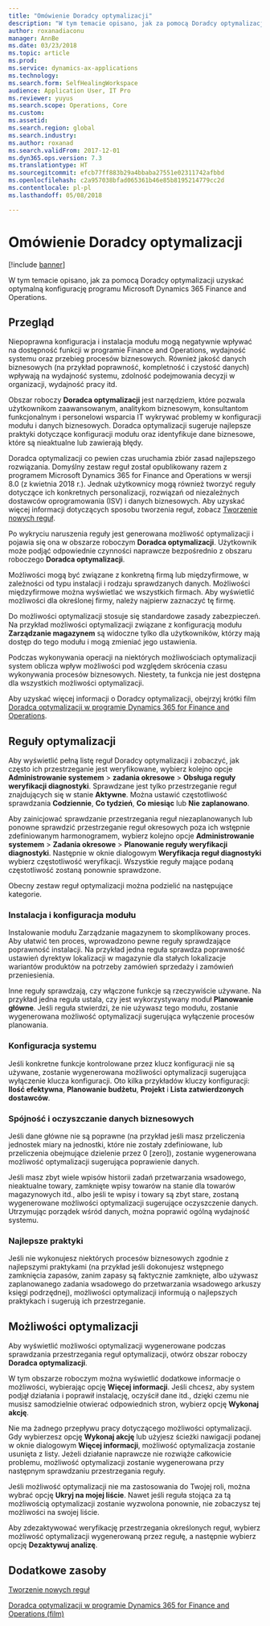 ```yaml
---
title: "Omówienie Doradcy optymalizacji"
description: "W tym temacie opisano, jak za pomocą Doradcy optymalizacji uzyskać optymalną konfigurację programu Microsoft Dynamics 365 Finance and Operations."
author: roxanadiaconu
manager: AnnBe
ms.date: 03/23/2018
ms.topic: article
ms.prod: 
ms.service: dynamics-ax-applications
ms.technology: 
ms.search.form: SelfHealingWorkspace
audience: Application User, IT Pro
ms.reviewer: yuyus
ms.search.scope: Operations, Core
ms.custom: 
ms.assetid: 
ms.search.region: global
ms.search.industry: 
ms.author: roxanad
ms.search.validFrom: 2017-12-01
ms.dyn365.ops.version: 7.3
ms.translationtype: HT
ms.sourcegitcommit: efcb77ff883b29a4bbaba27551e02311742afbbd
ms.openlocfilehash: c2a957038bfad065361b46e85b8195214779cc2d
ms.contentlocale: pl-pl
ms.lasthandoff: 05/08/2018

---
```


# <a name="optimization-advisor-overview"></a>Omówienie Doradcy optymalizacji

[!include [banner](../includes/banner.md)]

W tym temacie opisano, jak za pomocą Doradcy optymalizacji uzyskać optymalną konfigurację programu Microsoft Dynamics 365 Finance and Operations.

## <a name="overview"></a>Przegląd

Niepoprawna konfiguracja i instalacja modułu mogą negatywnie wpływać na dostępność funkcji w programie Finance and Operations, wydajność systemu oraz przebieg procesów biznesowych. Również jakość danych biznesowych (na przykład poprawność, kompletność i czystość danych) wpływają na wydajność systemu, zdolność podejmowania decyzji w organizacji, wydajność pracy itd.

Obszar roboczy **Doradca optymalizacji** jest narzędziem, które pozwala użytkownikom zaawansowanym, analitykom biznesowym, konsultantom funkcjonalnym i personelowi wsparcia IT wykrywać problemy w konfiguracji modułu i danych biznesowych. Doradca optymalizacji sugeruje najlepsze praktyki dotyczące konfiguracji modułu oraz identyfikuje dane biznesowe, które są nieaktualne lub zawierają błędy.

Doradca optymalizacji co pewien czas uruchamia zbiór zasad najlepszego rozwiązania. Domyślny zestaw reguł został opublikowany razem z programem Microsoft Dynamics 365 for Finance and Operations w wersji 8.0 (z kwietnia 2018 r.). Jednak użytkownicy mogą również tworzyć reguły dotyczące ich konkretnych personalizacji, rozwiązań od niezależnych dostawców oprogramowania (ISV) i danych biznesowych. Aby uzyskać więcej informacji dotyczących sposobu tworzenia reguł, zobacz [Tworzenie nowych reguł](./create-rules-optimization-advisor.md).

Po wykryciu naruszenia reguły jest generowana możliwość optymalizacji i pojawia się ona w obszarze roboczym **Doradca optymalizacji**. Użytkownik może podjąć odpowiednie czynności naprawcze bezpośrednio z obszaru roboczego **Doradca optymalizacji**.

Możliwości mogą być związane z konkretną firmą lub międzyfirmowe, w zależności od typu instalacji i rodzaju sprawdzanych danych. Możliwości międzyfirmowe można wyświetlać we wszystkich firmach. Aby wyświetlić możliwości dla określonej firmy, należy najpierw zaznaczyć tę firmę.

Do możliwości optymalizacji stosuje się standardowe zasady zabezpieczeń. Na przykład możliwości optymalizacji związane z konfiguracją modułu **Zarządzanie magazynem** są widoczne tylko dla użytkowników, którzy mają dostęp do tego modułu i mogą zmieniać jego ustawienia.

Podczas wykonywania operacji na niektórych możliwościach optymalizacji system oblicza wpływ możliwości pod względem skrócenia czasu wykonywania procesów biznesowych. Niestety, ta funkcja nie jest dostępna dla wszystkich możliwości optymalizacji.

Aby uzyskać więcej informacji o Doradcy optymalizacji, obejrzyj krótki film [Doradca optymalizacji w programie Dynamics 365 for Finance and Operations](https://www.youtube.com/watch?v=MRsAzgFCUSQ).

## <a name="optimization-rules"></a>Reguły optymalizacji

Aby wyświetlić pełną listę reguł Doradcy optymalizacji i zobaczyć, jak często ich przestrzeganie jest weryfikowane, wybierz kolejno opcje **Administrowanie systemem** &gt; **zadania okresowe** &gt; **Obsługa reguły weryfikacji diagnostyki**. Sprawdzane jest tylko przestrzeganie reguł znajdujących się w stanie **Aktywne**. Można ustawić częstotliwość sprawdzania **Codziennie**, **Co tydzień**, **Co miesiąc** lub **Nie zaplanowano**.

Aby zainicjować sprawdzanie przestrzegania reguł niezaplanowanych lub ponowne sprawdzić przestrzeganie reguł okresowych poza ich wstępnie zdefiniowanym harmonogramem, wybierz kolejno opcje **Administrowanie systemem** &gt; **Zadania okresowe** &gt; **Planowanie reguły weryfikacji diagnostyki**. Następnie w oknie dialogowym **Weryfikacja reguł diagnostyki** wybierz częstotliwość weryfikacji. Wszystkie reguły mające podaną częstotliwość zostaną ponownie sprawdzone.

Obecny zestaw reguł optymalizacji można podzielić na następujące kategorie.

### <a name="module-configuration-and-setup"></a>Instalacja i konfiguracja modułu

Instalowanie modułu Zarządzanie magazynem to skomplikowany proces. Aby ułatwić ten proces, wprowadzono pewne reguły sprawdzające poprawność instalacji. Na przykład jedna reguła sprawdza poprawność ustawień dyrektyw lokalizacji w magazynie dla stałych lokalizacje wariantów produktów na potrzeby zamówień sprzedaży i zamówień przeniesienia.

Inne reguły sprawdzają, czy włączone funkcje są rzeczywiście używane. Na przykład jedna reguła ustala, czy jest wykorzystywany moduł **Planowanie główne**. Jeśli reguła stwierdzi, że nie używasz tego modułu, zostanie wygenerowana możliwość optymalizacji sugerująca wyłączenie procesów planowania.

### <a name="system-configuration"></a>Konfiguracja systemu

Jeśli konkretne funkcje kontrolowane przez klucz konfiguracji nie są używane, zostanie wygenerowana możliwości optymalizacji sugerująca wyłączenie klucza konfiguracji. Oto kilka przykładów kluczy konfiguracji: **Ilość efektywna**, **Planowanie budżetu**, **Projekt** i **Lista zatwierdzonych dostawców**.

### <a name="business-data-consistency-and-cleanup"></a>Spójność i oczyszczanie danych biznesowych

Jeśli dane główne nie są poprawne (na przykład jeśli masz przeliczenia jednostek miary na jednostki, które nie zostały zdefiniowane, lub przeliczenia obejmujące dzielenie przez 0 \[zero\]), zostanie wygenerowana możliwość optymalizacji sugerująca poprawienie danych. 

Jeśli masz zbyt wiele wpisów historii zadań przetwarzania wsadowego, nieaktualne towary, zamknięte wpisy towarów na stanie dla towarów magazynowych itd., albo jeśli te wpisy i towary są zbyt stare, zostaną wygenerowane możliwości optymalizacji sugerujące oczyszczenie danych. Utrzymując porządek wśród danych, można poprawić ogólną wydajność systemu.

### <a name="best-practices"></a>Najlepsze praktyki

Jeśli nie wykonujesz niektórych procesów biznesowych zgodnie z najlepszymi praktykami (na przykład jeśli dokonujesz wstępnego zamknięcia zapasów, zanim zapasy są faktycznie zamknięte, albo używasz zaplanowanego zadania wsadowego do przetwarzania wsadowego arkuszy księgi podrzędnej), możliwości optymalizacji informują o najlepszych praktykach i sugerują ich przestrzeganie.

## <a name="optimization-opportunities"></a>Możliwości optymalizacji

Aby wyświetlić możliwości optymalizacji wygenerowane podczas sprawdzania przestrzegania reguł optymalizacji, otwórz obszar roboczy **Doradca optymalizacji**.

W tym obszarze roboczym można wyświetlić dodatkowe informacje o możliwości, wybierając opcję **Więcej informacji**. Jeśli chcesz, aby system podjął działania i poprawił instalację, oczyścił dane itd., dzięki czemu nie musisz samodzielnie otwierać odpowiednich stron, wybierz opcję **Wykonaj akcję**.

Nie ma żadnego przepływu pracy dotyczącego możliwości optymalizacji. Gdy wybierzesz opcję **Wykonaj akcję** lub użyjesz ścieżki nawigacji podanej w oknie dialogowym **Więcej informacji**, możliwość optymalizacja zostanie usunięta z listy. Jeżeli działanie naprawcze nie rozwiąże całkowicie problemu, możliwość optymalizacji zostanie wygenerowana przy następnym sprawdzaniu przestrzegania reguły.

Jeśli możliwość optymalizacji nie ma zastosowania do Twojej roli, można wybrać opcję **Ukryj na mojej liście**. Nawet jeśli reguła stojąca za tą możliwością optymalizacji zostanie wyzwolona ponownie, nie zobaczysz tej możliwości na swojej liście.

Aby zdezaktywować weryfikację przestrzegania określonych reguł, wybierz możliwość optymalizacji wygenerowaną przez regułę, a następnie wybierz opcję **Dezaktywuj analizę**.

## <a name="additional-resources"></a>Dodatkowe zasoby

[Tworzenie nowych reguł](./create-rules-optimization-advisor.md)

[Doradca optymalizacji w programie Dynamics 365 for Finance and Operations (film)](https://www.youtube.com/watch?v=MRsAzgFCUSQ)

